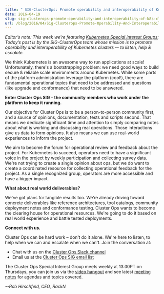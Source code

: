 ```yaml
---
title: " SIG-ClusterOps: Promote operability and interoperability of Kubernetes clusters "
date: 2016-04-19
slug: sig-clusterops-promote-operability-and-interoperability-of-k8s-clusters
url: /blog/2016/04/Sig-Clusterops-Promote-Operability-And-Interoperability-Of-K8S-Clusters
---
```

_Editor’s note: This week we’re featuring [Kubernetes Special Interest Groups](https://github.com/kubernetes/kubernetes/wiki/Special-Interest-Groups-(SIGs)); Today’s post is by the SIG-ClusterOps team whose mission is to promote operability and interoperability of Kubernetes clusters -- to listen, help & escalate._

We think Kubernetes is an awesome way to run applications at scale! Unfortunately, there's a bootstrapping problem: we need good ways to build secure & reliable scale environments around Kubernetes. While some parts of the platform administration leverage the platform (cool!), there are fundamental operational topics that need to be addressed and questions (like upgrade and conformance) that need to be answered.

**Enter Cluster Ops SIG – the community members who work under the platform to keep it running.**

Our objective for Cluster Ops is to be a person-to-person community first, and a source of opinions, documentation, tests and scripts second. That means we dedicate significant time and attention to simply comparing notes about what is working and discussing real operations. Those interactions give us data to form opinions. It also means we can use real-world experiences to inform the project.

We aim to become the forum for operational review and feedback about the project. For Kubernetes to succeed, operators need to have a significant voice in the project by weekly participation and collecting survey data. We're not trying to create a single opinion about ops, but we do want to create a coordinated resource for collecting operational feedback for the project. As a single recognized group, operators are more accessible and have a bigger impact.

**What about real world deliverables?**

We've got plans for tangible results too. We’re already driving toward concrete deliverables like reference architectures, tool catalogs, community deployment notes and conformance testing. Cluster Ops wants to become the clearing house for operational resources. We're going to do it based on real world experience and battle tested deployments.

**Connect with us.**

Cluster Ops can be hard work – don't do it alone. We're here to listen, to help when we can and escalate when we can't. Join the conversation at:


- Chat with us on the [Cluster Ops Slack channel](https://kubernetes.slack.com/messages/sig-cluster-ops/)
- Email us at the [Cluster Ops SIG email list](https://groups.google.com/forum/#!forum/kubernetes-sig-cluster-ops)

The Cluster Ops Special Interest Group meets weekly at 13:00PT on Thursdays, you can join us via the [video hangout](https://plus.google.com/hangouts/_/google.com/sig-cluster-ops) and see latest [meeting notes](https://docs.google.com/document/d/1IhN5v6MjcAUrvLd9dAWtKcGWBWSaRU8DNyPiof3gYMY/edit) for agendas and topics covered.



_--Rob Hirschfeld, CEO, RackN&nbsp;_
